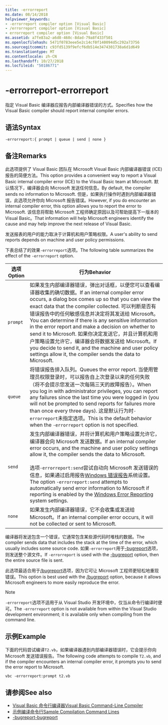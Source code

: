 ```yaml
---
title: -errorreport
ms.date: 08/14/2018
helpviewer_keywords:
- -errorreport compiler option [Visual Basic]
- /errorreport compiler option [Visual Basic]
- errorreport compiler option [Visual Basic]
ms.assetid: a7fe83a2-a6d8-460c-8dad-79a8f433f501
ms.openlocfilehash: 5471f0783eee5e2c14cf0f140094d5c292a73756
ms.sourcegitcommit: c93fd5139f9efcf6db514e3474301738a6d1d649
ms.translationtype: MT
ms.contentlocale: zh-CN
ms.lasthandoff: 10/27/2018
ms.locfileid: "50186771"
---
```

# <a name="-errorreport"></a><span data-ttu-id="39dbd-102">-errorreport</span><span class="sxs-lookup"><span data-stu-id="39dbd-102">-errorreport</span></span>

<span data-ttu-id="39dbd-103">指定 Visual Basic 编译器应报告内部编译器错误的方式。</span><span class="sxs-lookup"><span data-stu-id="39dbd-103">Specifies how the Visual Basic compiler should report internal compiler errors.</span></span>

## <a name="syntax"></a><span data-ttu-id="39dbd-104">语法</span><span class="sxs-lookup"><span data-stu-id="39dbd-104">Syntax</span></span>

```
-errorreport:{ prompt | queue | send | none }
```

## <a name="remarks"></a><span data-ttu-id="39dbd-105">备注</span><span class="sxs-lookup"><span data-stu-id="39dbd-105">Remarks</span></span>

<span data-ttu-id="39dbd-106">此选项提供了 Visual Basic 团队在 Microsoft Visual Basic 内部编译器错误 (ICE) 报告的简便方法。</span><span class="sxs-lookup"><span data-stu-id="39dbd-106">This option provides a convenient way to report a Visual Basic internal compiler error (ICE) to the Visual Basic team at Microsoft.</span></span> <span data-ttu-id="39dbd-107">默认情况下，编译器会向 Microsoft 发送任何信息。</span><span class="sxs-lookup"><span data-stu-id="39dbd-107">By default, the compiler sends no information to Microsoft.</span></span> <span data-ttu-id="39dbd-108">但是，如果执行操作时遇到内部编译器错误，此选项允许你向 Microsoft 报告错误。</span><span class="sxs-lookup"><span data-stu-id="39dbd-108">However, if you do encounter an internal compiler error, this option allows you to report the error to Microsoft.</span></span> <span data-ttu-id="39dbd-109">该信息将帮助 Microsoft 工程师确定原因以及可帮助提高下一版本的 Visual Basic。</span><span class="sxs-lookup"><span data-stu-id="39dbd-109">That information will help Microsoft engineers identify the cause and may help improve the next release of Visual Basic.</span></span>

<span data-ttu-id="39dbd-110">发送报表的用户的能力取决于计算机和用户策略权限。</span><span class="sxs-lookup"><span data-stu-id="39dbd-110">A user's ability to send reports depends on machine and user policy permissions.</span></span>

<span data-ttu-id="39dbd-111">下表总结了的效果`-errorreport`选项。</span><span class="sxs-lookup"><span data-stu-id="39dbd-111">The following table summarizes the effect of the `-errorreport` option.</span></span>

|<span data-ttu-id="39dbd-112">选项</span><span class="sxs-lookup"><span data-stu-id="39dbd-112">Option</span></span>|<span data-ttu-id="39dbd-113">行为</span><span class="sxs-lookup"><span data-stu-id="39dbd-113">Behavior</span></span>|
|---|---|
|`prompt`|<span data-ttu-id="39dbd-114">如果发生内部编译器错误，弹出对话框，以便您可以查看编译器收集的确切数据。</span><span class="sxs-lookup"><span data-stu-id="39dbd-114">If an internal compiler error occurs, a dialog box comes up so that you can view the exact data that the compiler collected.</span></span> <span data-ttu-id="39dbd-115">可以判断是否有错误报告中的任何敏感信息并决定将其发送给 Microsoft。</span><span class="sxs-lookup"><span data-stu-id="39dbd-115">You can determine if there is any sensitive information in the error report and make a decision on whether to send it to Microsoft.</span></span> <span data-ttu-id="39dbd-116">如果你决定发送它，并且计算机和用户策略设置允许它，编译器会将数据发送给 Microsoft。</span><span class="sxs-lookup"><span data-stu-id="39dbd-116">If you decide to send it, and the machine and user policy settings allow it, the compiler sends the data to Microsoft.</span></span>|
|`queue`|<span data-ttu-id="39dbd-117">将错误报告排入队列。</span><span class="sxs-lookup"><span data-stu-id="39dbd-117">Queues the error report.</span></span> <span data-ttu-id="39dbd-118">当使用管理员权限登录时，可以报告自上次登录以来的任何失败 （将不会提示您发送一次每隔三天的故障报告）。</span><span class="sxs-lookup"><span data-stu-id="39dbd-118">When you log in with administrator privileges, you can report any failures since the last time you were logged in (you will not be prompted to send reports for failures more than once every three days).</span></span> <span data-ttu-id="39dbd-119">这是默认行为时`-errorreport`未指定选项。</span><span class="sxs-lookup"><span data-stu-id="39dbd-119">This is the default behavior when the `-errorreport` option is not specified.</span></span>|
|`send`|<span data-ttu-id="39dbd-120">发生内部编译器错误，并将计算机和用户策略设置允许它，编译器会向 Microsoft 发送数据。</span><span class="sxs-lookup"><span data-stu-id="39dbd-120">If an internal compiler error occurs, and the machine and user policy settings allow it, the compiler sends the data to Microsoft.</span></span><br /><br /> <span data-ttu-id="39dbd-121">选项`-errorreport:send`尝试自动向 Microsoft 发送错误的信息，如果通过启用报告[Windows 错误报告](/windows/desktop/wer/windows-error-reporting)系统设置。</span><span class="sxs-lookup"><span data-stu-id="39dbd-121">The option `-errorreport:send` attempts to automatically send error information to Microsoft if reporting is enabled by the [Windows Error Reporting](/windows/desktop/wer/windows-error-reporting) system settings.</span></span> |
|`none`|<span data-ttu-id="39dbd-122">如果发生内部编译器错误，它不会收集或发送给 Microsoft。</span><span class="sxs-lookup"><span data-stu-id="39dbd-122">If an internal compiler error occurs, it will not be collected or sent to Microsoft.</span></span>|

<span data-ttu-id="39dbd-123">编译器将发送包含一个错误，它通常包含某些源代码时堆栈的数据。</span><span class="sxs-lookup"><span data-stu-id="39dbd-123">The compiler sends data that includes the stack at the time of the error, which usually includes some source code.</span></span> <span data-ttu-id="39dbd-124">如果`-errorreport`用于[-bugreport](../../../visual-basic/reference/command-line-compiler/bugreport.md)选项，则发送整个源文件。</span><span class="sxs-lookup"><span data-stu-id="39dbd-124">If `-errorreport` is used with the [-bugreport](../../../visual-basic/reference/command-line-compiler/bugreport.md) option, then the entire source file is sent.</span></span>

<span data-ttu-id="39dbd-125">此选项最适合用于[/bugreport](../../../visual-basic/reference/command-line-compiler/bugreport.md)选项，因为它可让 Microsoft 工程师更轻松地重现错误。</span><span class="sxs-lookup"><span data-stu-id="39dbd-125">This option is best used with the [/bugreport](../../../visual-basic/reference/command-line-compiler/bugreport.md) option, because it allows Microsoft engineers to more easily reproduce the error.</span></span>

> [!NOTE]
> <span data-ttu-id="39dbd-126">`-errorreport`选项不适用于从 Visual Studio 开发环境中，仅当从命令行编译时便可。</span><span class="sxs-lookup"><span data-stu-id="39dbd-126">The `-errorreport` option is not available from within the Visual Studio development environment; it is available only when compiling from the command line.</span></span>

## <a name="example"></a><span data-ttu-id="39dbd-127">示例</span><span class="sxs-lookup"><span data-stu-id="39dbd-127">Example</span></span>

<span data-ttu-id="39dbd-128">下面的代码尝试编译`T2.vb`，如果编译器遇到内部编译器错误时，它会提示你向 Microsoft 发送错误报告。</span><span class="sxs-lookup"><span data-stu-id="39dbd-128">The following code attempts to compile `T2.vb`, and if the compiler encounters an internal compiler error, it prompts you to send the error report to Microsoft.</span></span>

```
vbc -errorreport:prompt t2.vb
```

## <a name="see-also"></a><span data-ttu-id="39dbd-129">请参阅</span><span class="sxs-lookup"><span data-stu-id="39dbd-129">See also</span></span>

- [<span data-ttu-id="39dbd-130">Visual Basic 命令行编译器</span><span class="sxs-lookup"><span data-stu-id="39dbd-130">Visual Basic Command-Line Compiler</span></span>](../../../visual-basic/reference/command-line-compiler/index.md)
- [<span data-ttu-id="39dbd-131">示例编译命令行</span><span class="sxs-lookup"><span data-stu-id="39dbd-131">Sample Compilation Command Lines</span></span>](../../../visual-basic/reference/command-line-compiler/sample-compilation-command-lines.md)
- [<span data-ttu-id="39dbd-132">-bugreport</span><span class="sxs-lookup"><span data-stu-id="39dbd-132">-bugreport</span></span>](../../../visual-basic/reference/command-line-compiler/bugreport.md)

